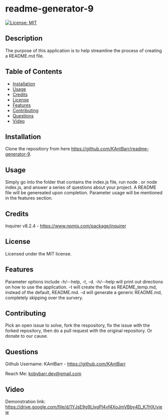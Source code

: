 # readme-generator-9
[![License: MIT](https://img.shields.io/badge/License-MIT-yellow.svg)](https://opensource.org/licenses/MIT)

## Description
The purpose of this application is to help streamline the process of creating a README.md file.

## Table of Contents
- [Installation](#installation)
- [Usage](#usage)
- [Credits](#credits)
- [License](#license)
- [Features](#features)
- [Contributing](#contributing)
- [Questions](#questions)
- [Video](#video)

## Installation
Clone the repositiory from here https://github.com/KAntBarr/readme-generator-9.

## Usage
Simply go into the folder that contains the index.js file, run node . or node index.js, and answer a series of questions about your project. A README file will be genereated upon completion. Parameter usage will be mentioned in the features section.

## Credits
Inquirer v8.2.4 - https://www.npmjs.com/package/inquirer

## License
Licensed under the MIT license.

## Features
Parameter options include -h/--help, -t, -d. -h/--help will print out  directions on how to use the application. -t will create the file as README_temp.md, instead of the default, README.md. -d will generate a generic README.md, completely skipping over the survery.

## Contributing
Pick an open issue to solve, fork the respository, fix the issue with the forked repository, then do a pull request with the original repository. Or donate to our cause.

## Questions
Github Username: KAntBarr - https://github.com/KAntBarr

Reach Me: kobybarr.dev@gmail.com

## Video
Demonstration link: https://drive.google.com/file/d/1YJsE9g9LIxgPl4vf4XoJmVBby4D_K7HX/view
